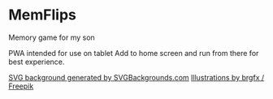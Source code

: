 # MemFlips
Memory game for my son

PWA intended for use on tablet
Add to home screen and run from there for best experience.


[SVG background generated by SVGBackgrounds.com](https://SVGBackgrounds.com)
[Illustrations by brgfx / Freepik](http://www.freepik.com)





